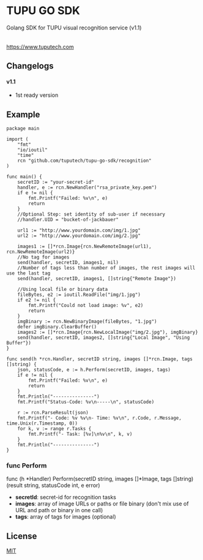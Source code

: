 # TUPU GO SDK

Golang SDK for TUPU visual recognition service (v1.1)
######  
<https://www.tuputech.com>

## Changelogs
#### v1.1
- 1st ready version

## Example

```
package main

import (
	"fmt"
	"io/ioutil"
	"time"
	rcn "github.com/tuputech/tupu-go-sdk/recognition"
)

func main() {
	secretID := "your-secret-id"
	handler, e := rcn.NewHandler("rsa_private_key.pem")
	if e != nil {
		fmt.Printf("Failed: %v\n", e)
		return
	}
	//Optional Step: set identity of sub-user if necessary
	//handler.UID = "bucket-of-jackbauer"

	url1 := "http://www.yourdomain.com/img/1.jpg"
	url2 := "http://www.yourdomain.com/img/2.jpg"

	images1 := []*rcn.Image{rcn.NewRemoteImage(url1), rcn.NewRemoteImage(url2)}
	//No tag for images
	send(handler, secretID, images1, nil)
	//Number of tags less than number of images, the rest images will use the last tag
	send(handler, secretID, images1, []string{"Remote Image"})

	//Using local file or binary data
	fileBytes, e2 := ioutil.ReadFile("img/1.jpg")
	if e2 != nil {
		fmt.Printf("Could not load image: %v", e2)
		return
	}
	imgBinary := rcn.NewBinaryImage(fileBytes, "1.jpg")
	defer imgBinary.ClearBuffer()
	images2 := []*rcn.Image{rcn.NewLocalImage("img/2.jpg"), imgBinary}
	send(handler, secretID, images2, []string{"Local Image", "Using Buffer"})
}

func send(h *rcn.Handler, secretID string, images []*rcn.Image, tags []string) {
	json, statusCode, e := h.Perform(secretID, images, tags)
	if e != nil {
		fmt.Printf("Failed: %v\n", e)
		return
	}
	fmt.Println("---------------")
	fmt.Printf("Status-Code: %v\n-----\n", statusCode)

	r := rcn.ParseResult(json)
	fmt.Printf("- Code: %v %v\n- Time: %v\n", r.Code, r.Message, time.Unix(r.Timestamp, 0))
	for k, v := range r.Tasks {
		fmt.Printf("- Task: [%v]\n%v\n", k, v)
	}
	fmt.Println("---------------")
}
```

### func Perform
func (h *Handler) Perform(secretID string, images []*Image, tags []string) (result string, statusCode int, e error)

- **secretId**: secret-id for recognition tasks
- **images**: array of image URLs or paths or file binary (don't mix use of URL and path or binary in one call)
- **tags**: array of tags for images (optional)

## License

[MIT](http://www.opensource.org/licenses/mit-license.php)

